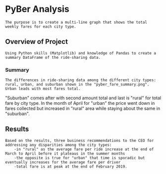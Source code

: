 # PyBer Analysis 
	The purpose is to create a multi-line graph that shows the total weekly fares for each city type.
## Overview of Project
	Using Python skills (Matplotlib) and knowledge of Pandas to create a summary DataFrame of the ride-sharing data. 
### Summary
	The differences in ride-sharing data among the different city types: rural, urban, and suburban shown in the "pyber_fare_summary.png". Urban leads with most fares total.
"Suburban" comes after with second amount total and last is "rural" for total fare by city type. In the month of April for "urban" the price went down in fares collected but increased in "rural" area while staying about the same in "suburban".
## Results
	Based on the results, three business recommendations to the CEO for addressing any disparities among the city types:
		-in "rural" as the average fare per ride increase at the end of March to April before it plateaus in the summer months
		-the opposite is true for "urban" that time is sporadic but eventually increases for the average fare per driver
		-total fare is at peak at the end of February 2019.
